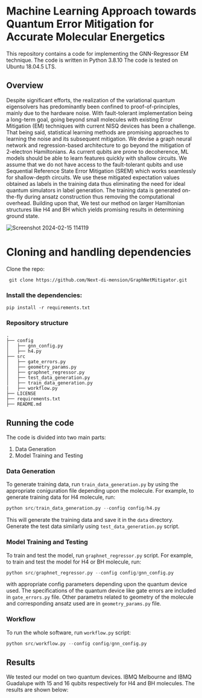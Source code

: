 # Machine Learning Approach towards Quantum Error Mitigation for Accurate Molecular Energetics

This repository contains a code for implementing the GNN-Regressor EM technique. The code is written in Python 3.8.10 The code is tested on Ubuntu 18.04.5 LTS.

## Overview

Despite significant efforts, the realization of the variational quantum eigensolvers has predominantly been confined to proof-of-principles, mainly due to the hardware noise. With fault-tolerant implementation being a long-term goal, going beyond small molecules with existing Error Mitigation (EM) techniques with current NISQ devices has been a challenge.  That being said, statistical learning methods are promising approaches to learning the noise and its subsequent mitigation. We devise a graph neural network and regression-based architecture to go beyond the mitigation of 2-electron Hamiltonians. As current qubits are prone to decoherence, ML models should be able to learn features quickly with shallow circuits. We assume that we do not have access to the fault-tolerant qubits and use Sequential Reference State Error Mitigation (SREM) which works seamlessly for shallow-depth circuits. We use these mitigated expectation values obtained as labels in the training data thus eliminating the need for ideal quantum simulators in label generation. The training data is generated on-the-fly during ansatz construction thus removing the computational overhead. Building upon that, We test our method on larger Hamiltonian structures like H4 and BH which yields promising results in determining ground state. 


![Screenshot 2024-02-15 114119](https://github.com/Next-di-mension/GraphNetErrorMitigator/assets/98448938/32bb08cf-e866-49a3-9104-fb405187e34e)


# Cloning and handling dependencies 
Clone the repo:
```
 git clone https://github.com/Next-di-mension/GraphNetMitigator.git
```
### Install the dependencies:
```
pip install -r requirements.txt
```
### Repository structure
```
.
├── config
│   ├── gnn_config.py
│   ├── h4.py
├── src
│   ├── gate_errors.py
│   ├── geometry_params.py
│   ├── graphnet_regressor.py
│   ├── test_data_generation.py
│   ├── train_data_generation.py
|   ├── workflow.py
├── LICENSE
├── requirements.txt
├── README.md

```

## Running the code
The code is divided into two main parts:
1. Data Generation
2. Model Training and Testing

### Data Generation
To generate training data, run `train_data_generation.py` by using the appropriate coniguration file depending upon the molecule. For example, to generate training data for H4 molecule, run:
```python
python src/train_data_generation.py --config config/h4.py
```
This will generate the training data and save it in the `data` directory. Generate the test data similarly using `test_data_generation.py` script. 

### Model Training and Testing
To train and test the model, run `graphnet_regressor.py` script. For example, to train and test the model for H4 or BH molecule, run:
```python
python src/graphnet_regressor.py --config config/gnn_config.py
```
with appropriate config parameters depending upon the quantum device used. The specifications of the quantum device like gate errors are included in `gate_errors.py` file. Other parametrs related to geometry of the molecule and corresponding ansatz used are in `geometry_params.py` file.

### Workflow
To run the whole software, run `workflow.py` script:
```python   
python src/workflow.py --config config/gnn_config.py
```

## Results
We tested our model on two quantum devices. IBMQ Melbourne and IBMQ Guadalupe with 15 and 16 qubits respectively for H4 and BH molecules. The results are shown below:



